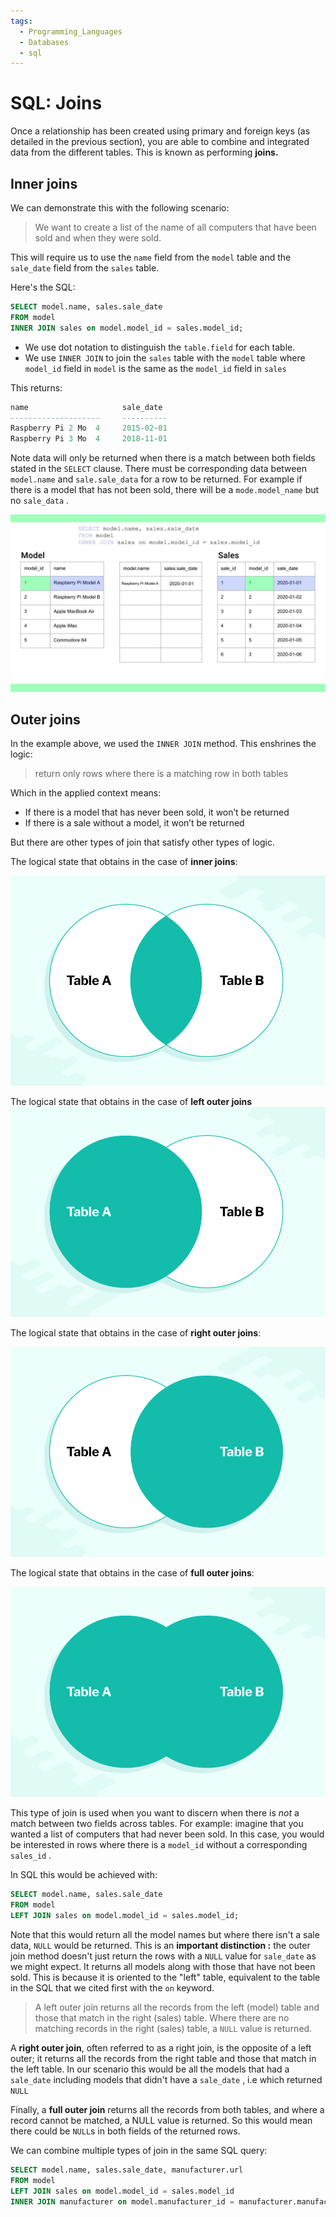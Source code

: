 ```yaml
---
tags:
  - Programming_Languages
  - Databases
  - sql
---
```


# SQL: Joins

Once a relationship has been created using primary and foreign keys (as detailed in the previous section), you are able to combine and integrated data from the different tables. This is known as performing **joins.**

## Inner joins

We can demonstrate this with the following scenario:

 > 
 > We want to create a list of the name of all computers that have been sold and when they were sold.

This will require us to use the `name` field from the `model` table and the `sale_date` field from the `sales` table.

Here's the SQL:

````sql
SELECT model.name, sales.sale_date
FROM model
INNER JOIN sales on model.model_id = sales.model_id;
````

* We use dot notation to distinguish the `table.field` for each table.
* We use `INNER JOIN` to join the `sales` table with the `model` table where `model_id` field in `model` is the same as the `model_id` field in `sales`

This returns:

````sql
name                     sale_date  
--------------------     ----------  
Raspberry Pi 2 Mo  4     2015-02-01
Raspberry Pi 3 Mo  4     2018-11-01
````

Note data will only be returned when there is a match between both fields stated in the `SELECT` clause. There must be corresponding data between `model.name` and `sale.sale_data` for a row to be returned. For example if there is a model that has not been sold, there will be a `mode.model_name` but no `sale_data` .

![](/img/model_sales_inner_join_step2.jpg)

## Outer joins

In the example above, we used the `INNER JOIN` method. This enshrines the logic:

 > return only rows where there is a matching row in both tables

Which in the applied context means:

* If there is a model that has never been sold, it won’t be returned
* If there is a sale without a model, it won’t be returned

But there are other types of join that satisfy other types of logic.

The logical state that obtains in the case of **inner joins**:

![1_3.7-Inner_Join_Venn.png](/img/1_3.7-Inner_Join_Venn.png)

The logical state that obtains in the case of **left outer joins**
![](/img/2_3.7-Inner_Join_Left.png)


The logical state that obtains in the case of **right outer joins**:

![3_3.7-Inner_Join_Right.png](/img/3_3.7-Inner_Join_Right.png)

The logical state that obtains in the case of **full outer joins**:

![4_3.7-Full_Outer_Join.png](/img/4_3.7-Full_Outer_Join.png)

This type of join is used when you want to discern when there is *not* a match between two fields across tables. For example: imagine that you wanted a list of computers that had never been sold. In this case, you would be interested in rows where there is a `model_id` without a corresponding `sales_id` .

In SQL this would be achieved with:

````sql
SELECT model.name, sales.sale_date
FROM model
LEFT JOIN sales on model.model_id = sales.model_id;
````

Note that this would return all the model names but where there isn't a sale data, `NULL` would be returned. This is an **important distinction :** the outer join method doesn't just return the rows with a `NULL` value for `sale_date` as we might expect. It returns all models along with those that have not been sold. This is because it is oriented to the "left" table, equivalent to the table in the SQL that we cited first with the `on` keyword.

 > 
 > A left outer join returns all the records from the left (model) table and those that match in the right (sales) table. Where there are no matching records in the right (sales) table, a `NULL` value is returned.

A **right outer join**, often referred to as a right join, is the opposite of a left outer; it returns all the records from the right table and those that match in the left table. In our scenario this would be all the models that had a `sale_date` including models that didn't have a `sale_date` , i.e which returned `NULL`

Finally, a **full outer join** returns all the records from both tables, and where a record cannot be matched, a NULL value is returned. So this would mean there could be `NULL`s in both fields of the returned rows.

We can combine multiple types of join in the same SQL query:

````sql
SELECT model.name, sales.sale_date, manufacturer.url
FROM model
LEFT JOIN sales on model.model_id = sales.model_id
INNER JOIN manufacturer on model.manufacturer_id = manufacturer.manufacturer_id;
````